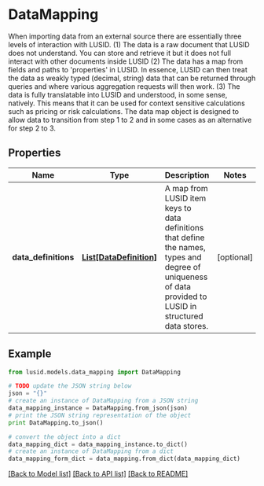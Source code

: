 # DataMapping

When importing data from an external source there are essentially three levels of interaction with LUSID.  (1) The data is a raw document that LUSID does not understand. You can store and retrieve it but it does not full interact with other documents inside LUSID  (2) The data has a map from fields and paths to 'properties' in LUSID. In essence, LUSID can then treat the data as weakly typed (decimal, string) data that can be returned through queries      and where various aggregation requests will then work.  (3) The data is fully translatable into LUSID and understood, in some sense, natively. This means that it can be used for context sensitive calculations such as pricing or risk calculations.  The data map object is designed to allow data to transition from step 1 to 2 and in some cases as an alternative for step 2 to 3.

## Properties
Name | Type | Description | Notes
------------ | ------------- | ------------- | -------------
**data_definitions** | [**List[DataDefinition]**](DataDefinition.md) | A map from LUSID item keys to data definitions that define the names, types and degree of uniqueness of data provided to LUSID in structured data stores. | [optional] 

## Example

```python
from lusid.models.data_mapping import DataMapping

# TODO update the JSON string below
json = "{}"
# create an instance of DataMapping from a JSON string
data_mapping_instance = DataMapping.from_json(json)
# print the JSON string representation of the object
print DataMapping.to_json()

# convert the object into a dict
data_mapping_dict = data_mapping_instance.to_dict()
# create an instance of DataMapping from a dict
data_mapping_form_dict = data_mapping.from_dict(data_mapping_dict)
```
[[Back to Model list]](../README.md#documentation-for-models) [[Back to API list]](../README.md#documentation-for-api-endpoints) [[Back to README]](../README.md)


